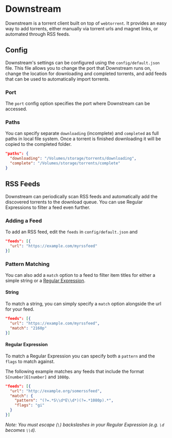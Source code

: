 # Downstream
Downstream is a torrent client built on top of `webtorrent`. It provides an
easy way to add torrents, either manually via torrent urls and magnet links,
or automated through RSS feeds.

## Config
Downstream's settings can be configured using the `config/default.json` file.
This file allows you to change the port that Downstream runs on, change the
location for downloading and completed torrents, and add feeds that can be
used to automatically import torrents.

### Port
The `port` config option specifies the port where Downstream can be accessed.

### Paths
You can specify separate `downloading` (incomplete) and `completed` as full
paths in local file system. Once a torrent is finished downloading it will be
copied to the completed folder.

```json
"paths": {
  "downloading": "/Volumes/storage/torrents/downloading",
  "complete": "/Volumes/storage/torrents/complete"
}
```

## RSS Feeds
Downstream can periodically scan RSS feeds and automatically add the discovered
torrents to the download queue. You can use Regular Expressions to filter a
feed even further.

### Adding a Feed
To add an RSS feed, edit the `feeds` in `config/default.json` and

```json
"feeds": [{
  "url": "https://example.com/myrssfeed"
}]
```

### Pattern Matching
You can also add a `match` option to a feed to filter item titles for either a simple
string or a [Regular Expression](https://developer.mozilla.org/en/docs/Web/JavaScript/Reference/Global_Objects/RegExp).

#### String
To match a string, you can simply specify a `match` option alongside the url
for your feed.

```json
"feeds": [{
  "url": "https://example.com/myrssfeed",
  "match": "2160p"
}]
```

#### Regular Expression
To match a Regular Expression you can specify both a `pattern` and the `flags`
to match against.

The following example matches any feeds that include the format
`S[number]E[number]` and `1080p`.

```json
"feeds": [{
  "url": "http://example.org/somerssfeed",
  "match": {
    "pattern": "(?=.*S\\d*E\\d*)(?=.*1080p).*",
    "flags": "gi"
  }
}]
```

_Note: You must escape (`\`) backslashes in your Regular Expression (e.g. `\d`
becomes `\\d`)._
